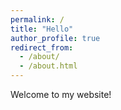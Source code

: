 ```yaml
---
permalink: /
title: "Hello"
author_profile: true
redirect_from: 
  - /about/
  - /about.html
---
```

Welcome to my website!